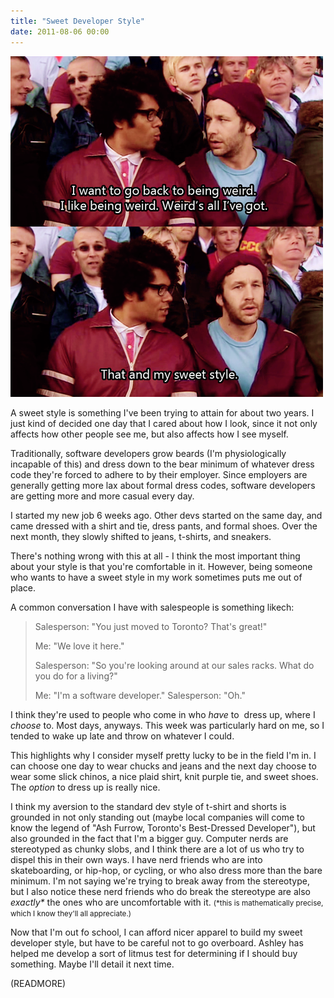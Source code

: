 ```yaml
---
title: "Sweet Developer Style"
date: 2011-08-06 00:00
---
```


 ![](/img/import/blog/2011/08/dev-style/94012CB4AF9341E18B9333A8FD85DFA3.png)

A sweet style is something I've been trying to attain for about two years. I just kind of decided one day that I cared about how I look, since it not only affects how other people see me, but also affects how I see myself.

Traditionally, software developers grow beards (I'm physiologically incapable of this) and dress down to the bear minimum of whatever dress code they're forced to adhere to by their employer. Since employers are generally getting more lax about formal dress codes, software developers are getting more and more casual every day.

I started my new job 6 weeks ago. Other devs started on the same day, and came dressed with a shirt and tie, dress pants, and formal shoes. Over the next month, they slowly shifted to jeans, t-shirts, and sneakers.

There's nothing wrong with this at all - I think the most important thing about your style is that you're comfortable in it. However, being someone who wants to have a sweet style in my work sometimes puts me out of place.

A common conversation I have with salespeople is something likech:

> Salesperson: "You just moved to Toronto? That's great!" 
> 
> Me: "We love it here." 
>
> Salesperson: "So you're looking around at our sales racks. What do you do for a living?" 
> 
> Me: "I'm a software developer." 
> Salesperson: "Oh."

I think they're used to people who come in who _have_ to &nbsp;dress up, where I _choose_ to. Most days, anyways. This week was particularly hard on me, so I tended to wake up late and throw on whatever I could.

This highlights why I consider myself pretty lucky to be in the field I'm in. I can choose one day to wear chucks and jeans and the next day choose to wear some slick chinos, a nice plaid shirt, knit purple tie, and sweet shoes. The _option_ to dress up is really nice.

I think my aversion to the standard dev style of t-shirt and shorts is grounded in not only standing out (maybe local companies will come to know the legend of "Ash Furrow, Toronto's Best-Dressed Developer"), but also grounded in the fact that I'm a bigger guy. Computer nerds are stereotyped as chunky slobs, and I think there are a lot of us who try to dispel this in their own ways. I have nerd friends who are into skateboarding, or hip-hop, or cycling, or who also dress more than the bare minimum. I'm not saying we're trying to break away from the stereotype, but I also notice these nerd friends who do break the stereotype are also _exactly\*_ the ones who are uncomfortable with it. <small>(*this is mathematically precise, which I know they'll all appreciate.)</small>

Now that I'm out fo school, I can afford nicer apparel to build my sweet developer style, but have to be careful not to go overboard. Ashley has helped me develop a sort of litmus test for determining if I should buy something. Maybe I'll detail it next time.

(READMORE)
